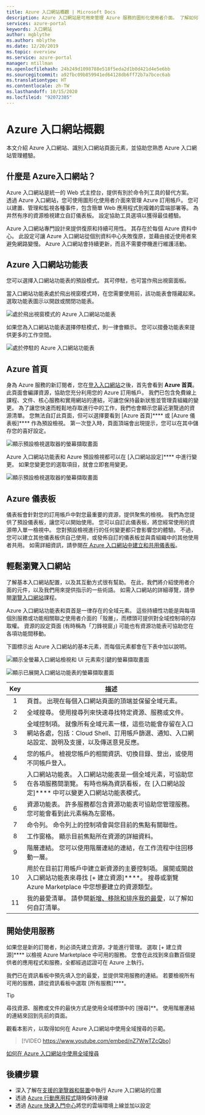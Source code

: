 ```yaml
---
title: Azure 入口網站概觀 | Microsoft Docs
description: Azure 入口網站是可用來管理 Azure 服務的圖形化使用者介面。 了解如何在 Azure 入口網站中瀏覽及尋找資源。
services: azure-portal
keywords: 入口網站
author: mgblythe
ms.author: mblythe
ms.date: 12/20/2019
ms.topic: overview
ms.service: azure-portal
manager: mtillman
ms.openlocfilehash: 24b249d1098788e518f5eda2d1b0d421d4e5e6bb
ms.sourcegitcommit: a92fbc09b859941ed64128db6ff72b7a7bcec6ab
ms.translationtype: HT
ms.contentlocale: zh-TW
ms.lasthandoff: 10/15/2020
ms.locfileid: "92072385"
---
```

# <a name="azure-portal-overview"></a>Azure 入口網站概觀

本文介紹 Azure 入口網站、識別入口網站頁面元素，並協助您熟悉 Azure 入口網站管理體驗。

## <a name="what-is-the-azure-portal"></a>什麼是 Azure入口網站？

Azure 入口網站是統一的 Web 式主控台，提供有別於命令列工具的替代方案。 透過 Azure 入口網站，您可使用圖形化使用者介面來管理 Azure 訂用帳戶。 您可以建置、管理和監視各種事件，包含簡單 Web 應用程式到複雜的雲端部署等。 為井然有序的資源檢視建立自訂儀表板。 設定協助工具選項以獲得最佳體驗。

Azure 入口網站專門設計來提供復原和持續可用性。 其存在於每個 Azure 資料中心。 此設定可讓 Azure 入口網站從個別資料中心失敗復原，並藉由接近使用者來避免網路變慢。 Azure 入口網站會持續更新，而且不需要停機進行維護活動。

## <a name="azure-portal-menu"></a>Azure 入口網站功能表

您可以選擇入口網站功能表的預設模式。 其可停駐，也可當作飛出視窗面板。

當入口網站功能表處於飛出視窗模式時，在您需要使用前，該功能表會隱藏起來。 選取功能表圖示以開啟或關閉功能表。

![處於飛出視窗模式的 Azure 入口網站功能表](./media/azure-portal-overview/azure-portal-overview-portal-menu-flyout.png)

如果您為入口網站功能表選擇停駐模式，則一律會顯示。 您可以摺疊功能表來提供更多的工作空間。

![處於停駐的 Azure 入口網站功能表](./media/azure-portal-overview/azure-portal-overview-portal-menu-expandcollapse.png)

## <a name="azure-home"></a>Azure 首頁

身為 Azure 服務的新訂閱者，您在[登入入口網站](https://portal.azure.com)之後，首先會看到 **Azure 首頁**。 此頁面會編譯資源，協助您充分利用您的 Azure 訂用帳戶。 我們已包含免費線上課程、文件、核心服務和實用網站的連結，可讓您保持最新狀態並管理貴組織的變更。 為了讓您快速而輕鬆地存取進行中的工作，我們也會顯示您最近瀏覽過的資源清單。 您無法自訂此頁面，但可以選擇要看到 [Azure 首頁]**** 或 [Azure 儀表板]**** 作為預設檢視。 第一次登入時，頁面頂端會出現提示，您可以在其中儲存您的喜好設定。

![顯示預設檢視選取器的螢幕擷取畫面](./media/azure-portal-overview/azure-portal-default-view.png)

Azure 入口網站功能表和 Azure 預設檢視都可以在 [入口網站設定]**** 中進行變更。 如果您變更您的選取項目，就會立即套用變更。

![顯示預設檢視選取器的螢幕擷取畫面](./media/azure-portal-overview/azure-portal-overview-portal-settings-menu-home.png)

## <a name="azure-dashboard"></a>Azure 儀表板

儀表板會針對您的訂用帳戶中對您最重要的資源，提供聚焦的檢視。 我們為您提供了預設儀表板，讓您可以開始使用。 您可以自訂此儀表板，將您經常使用的資源帶入單一檢視中。 您對預設檢視進行的任何變更都只會影響您的體驗。 不過，您可以建立其他儀表板供自己使用，或發佈自訂的儀表板並與貴組織中的其他使用者共用。 如需詳細資訊，請參閱[在 Azure 入口網站中建立和共用儀表板](../azure-portal/azure-portal-dashboards.md)。

## <a name="getting-around-the-portal"></a>輕鬆瀏覽入口網站

了解基本入口網站配置，以及其互動方式很有幫助。 在此，我們將介紹使用者介面的元件，以及我們用來提供指示的一些術語。 如需入口網站的詳細導覽，請參閱[瀏覽入口網站](/learn/modules/tour-azure-portal/3-navigate-the-portal)課程。

Azure 入口網站功能表和頁首是一律存在的全域元素。 這些持續性功能是與每項個別服務或功能相關聯之使用者介面的「殼層」，而標頭可提供對全域控制項的存取權。 資源的設定頁面 (有時稱為「刀鋒視窗」) 可能也有資源功能表可協助您在各項功能間移動。

下圖標示出 Azure 入口網站的基本元素，而每個元素都會在下表中加以說明。

![顯示全螢幕入口網站檢視和 UI 元素索引鍵的螢幕擷取畫面](./media/azure-portal-overview/azure-portal-overview-portal-callouts.png)

![顯示已展開入口網站功能表的螢幕擷取畫面](./media/azure-portal-overview/azure-portal-overview-portal-menu-callouts.png)

|Key|描述
|:---:|---|
|1|頁首。 出現在每個入口網站頁面的頂端並保留全域元素。|
|2| 全域搜尋。 使用搜尋列來快速尋找特定資源、服務或文件。|
|3|全域控制項。 就像所有全域元素一樣，這些功能會存留在入口網站各處，包括：Cloud Shell、訂用帳戶篩選、通知、入口網站設定、說明及支援，以及傳送意見反應。|
|4|您的帳戶。 檢視您帳戶的相關資訊、切換目錄、登出，或使用不同帳戶登入。|
|5|入口網站功能表。 入口網站功能表是一個全域元素，可協助您在各項服務間瀏覽。 有時也稱為資訊看板，在 [入口網站設定]**** 中可以變更入口網站功能表模式。|
|6|資源功能表。 許多服務都包含資源功能表可協助您管理服務。 您可能會看到此元素稱為左窗格。|
|7|命令列。 命令列上的控制項會與您目前的焦點有關聯性。|
|8|工作窗格。  顯示目前焦點所在資源的詳細資料。|
|9|階層連結。 您可以使用階層連結的連結，在工作流程中往回移動一層。|
|10|用於在目前訂用帳戶中建立新資源的主要控制項。 展開或開啟入口網站功能表來尋找 [+ 建立資源]****。 搜尋或瀏覽 Azure Marketplace 中您想要建立的資源類型。|
|11|我的最愛清單。 請參閱[新增、移除和排序我的最愛](../azure-portal/azure-portal-add-remove-sort-favorites.md)，以了解如何自訂清單。|

## <a name="get-started-with-services"></a>開始使用服務

如果您是新的訂閱者，則必須先建立資源，才能進行管理。 選取 [+ 建立資源]**** 以檢視 Azure Marketplace 中可用的服務。 您會在此找到來自數百個提供者的應用程式和服務，全都經過認證可在 Azure 上執行。

我們已在資訊看板中預先填入您的最愛，並提供常用服務的連結。  若要檢視所有可用的服務，請從資訊看板中選取 [所有服務]****。

> [!TIP]
> 尋找資源、服務或文件的最快方式是使用全域標頭中的 [搜尋]**。 使用階層連結的連結來回到先前的頁面。
>
觀看本影片，以取得如何在 Azure 入口網站中使用全域搜尋的示範。


> [!VIDEO https://www.youtube.com/embed/nZ7WwTZcQbo]

[如何在 Azure 入口網站中使用全域搜尋](https://www.youtube.com/watch?v=nZ7WwTZcQbo)

## <a name="next-steps"></a>後續步驟

* 深入了解在[支援的瀏覽器和裝置](../azure-portal/azure-portal-supported-browsers-devices.md)中執行 Azure 入口網站的位置
* 透過 [Azure 行動應用程式](https://azure.microsoft.com/features/azure-portal/mobile-app/)隨時保持連線
* 透過 [Azure 快速入門中心](../azure-portal/azure-portal-quickstart-center.md)將您的雲端環境上線並加以設定